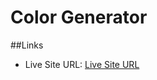 # Color Generator

##Links
- Live Site URL: [Live Site URL](https://peterhubina.github.io/tip-calculator/)
